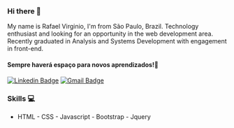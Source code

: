### Hi there 👋

My name is Rafael Virginio, I'm from São Paulo, Brazil. Technology enthusiast and looking for an opportunity in the web development area. Recently graduated in Analysis and Systems Development with engagement in front-end.


#### Sempre haverá espaço para novos aprendizados!💭


[![Linkedin Badge](https://img.shields.io/badge/-Rafael%20Virginio-FFFF00?style=flat-square&logo=Linkedin&logoColor=black&link=https://www.linkedin.com/in/rafael-virg%C3%ADnio-da-silva-288a8468/)](https://www.linkedin.com/in/rafael-virg%C3%ADnio-da-silva-288a8468/) 
[![Gmail Badge](https://img.shields.io/badge/-rafael5845@gmail.com-FFFF00?style=flat-square&logo=Gmail&logoColor=black&link=mailto:rafael5845@gmail.com)](mailto:rafael5845@gmail.com)


### Skills 💻

- HTML - CSS - Javascript - Bootstrap - Jquery
